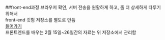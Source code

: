 ##front-end과정
브라우저 확인, 서버 전송을 원활하게 하고, 좀 더 상세하게 다루기 위해서<br>
front-end 깃험 저장소를 별도로 만듬<br>
[들어가기](https://github.com/yevgnenll/front)<br>
프론트엔드를 배우는 2월 15일~26일간의 자료는 위 저장소에서 관리함